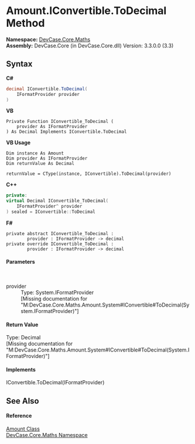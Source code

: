 # Amount.IConvertible.ToDecimal Method 
 

**Namespace:**&nbsp;<a href="N_DevCase_Core_Maths">DevCase.Core.Maths</a><br />**Assembly:**&nbsp;DevCase.Core (in DevCase.Core.dll) Version: 3.3.0.0 (3.3)

## Syntax

**C#**<br />
``` C#
decimal IConvertible.ToDecimal(
	IFormatProvider provider
)
```

**VB**<br />
``` VB
Private Function IConvertible_ToDecimal ( 
	provider As IFormatProvider
) As Decimal Implements IConvertible.ToDecimal
```

**VB Usage**<br />
``` VB Usage
Dim instance As Amount
Dim provider As IFormatProvider
Dim returnValue As Decimal

returnValue = CType(instance, IConvertible).ToDecimal(provider)
```

**C++**<br />
``` C++
private:
virtual Decimal IConvertible_ToDecimal(
	IFormatProvider^ provider
) sealed = IConvertible::ToDecimal
```

**F#**<br />
``` F#
private abstract IConvertible_ToDecimal : 
        provider : IFormatProvider -> decimal 
private override IConvertible_ToDecimal : 
        provider : IFormatProvider -> decimal 
```


#### Parameters
&nbsp;<dl><dt>provider</dt><dd>Type: System.IFormatProvider<br />\[Missing <param name="provider"/> documentation for "M:DevCase.Core.Maths.Amount.System#IConvertible#ToDecimal(System.IFormatProvider)"\]</dd></dl>

#### Return Value
Type: Decimal<br />\[Missing <returns> documentation for "M:DevCase.Core.Maths.Amount.System#IConvertible#ToDecimal(System.IFormatProvider)"\]

#### Implements
IConvertible.ToDecimal(IFormatProvider)<br />

## See Also


#### Reference
<a href="T_DevCase_Core_Maths_Amount">Amount Class</a><br /><a href="N_DevCase_Core_Maths">DevCase.Core.Maths Namespace</a><br />